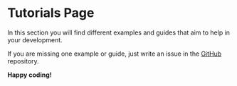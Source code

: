 # Tutorials Page

In this section you will find different examples and guides that aim to help in your development.

If you are missing one example or guide, just write an issue in the [GitHub](https://github.com/cuongph87/test-workflow/issues) repository.

**Happy coding!**
